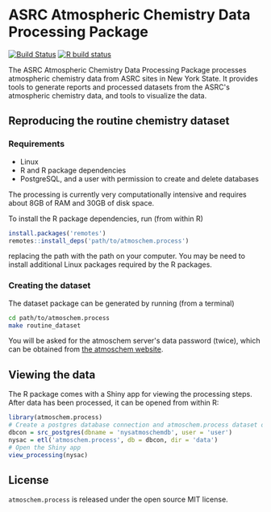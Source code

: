 # ASRC Atmospheric Chemistry Data Processing Package

[![Build Status](https://travis-ci.org/ASRCsoft/atmoschem.datasets.svg?branch=master)](https://travis-ci.org/ASRCsoft/atmoschem.datasets) [![R build status](https://github.com/ASRCsoft/atmoschem.process/workflows/R-CMD-check/badge.svg)](https://github.com/ASRCsoft/atmoschem.process/actions)

The ASRC Atmospheric Chemistry Data Processing Package processes atmospheric chemistry data from ASRC sites in New York State. It provides tools to generate reports and processed datasets from the ASRC's atmospheric chemistry data, and tools to visualize the data.

## Reproducing the routine chemistry dataset

### Requirements

- Linux
- R and R package dependencies
- PostgreSQL, and a user with permission to create and delete databases

The processing is currently very computationally intensive and requires about 8GB of RAM and 30GB of disk space.

To install the R package dependencies, run (from within R)

```R
install.packages('remotes')
remotes::install_deps('path/to/atmoschem.process')
```

replacing the path with the path on your computer. You may be need to install additional Linux packages required by the R packages.

### Creating the dataset

The dataset package can be generated by running (from a terminal)

```sh
cd path/to/atmoschem.process
make routine_dataset
```

You will be asked for the atmoschem server's data password (twice), which can be obtained from [the atmoschem website](http://atmoschem.asrc.cestm.albany.edu/).

## Viewing the data

The R package comes with a Shiny app for viewing the processing steps. After data has been processed, it can be opened from within R:

```R
library(atmoschem.process)
# Create a postgres database connection and atmoschem.process dataset object
dbcon = src_postgres(dbname = 'nysatmoschemdb', user = 'user')
nysac = etl('atmoschem.process', db = dbcon, dir = 'data')
# Open the Shiny app
view_processing(nysac)
```

## License

`atmoschem.process` is released under the open source MIT license.
